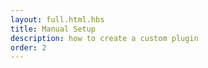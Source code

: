 ```yaml
---
layout: full.html.hbs
title: Manual Setup
description: how to create a custom plugin
order: 2
---
```

